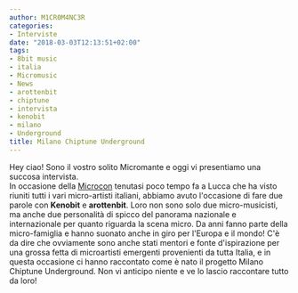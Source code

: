 ```yaml
---
author: M1CR0M4NC3R
categories:
- Interviste
date: "2018-03-03T12:13:51+02:00"
tags:
- 8bit music
- italia
- Micromusic
- News
- arottenbit
- chiptune
- intervista
- kenobit
- milano
- Underground
title: Milano Chiptune Underground
---
```


Hey ciao! Sono il vostro solito Micromante e oggi vi presentiamo una succosa intervista.  
In occasione della [Microcon](http://www.8-b.it/2018/02/microcon-ce-lo-spiega-simone/) tenutasi poco tempo fa a Lucca che ha visto riuniti tutti i vari micro-artisti italiani, abbiamo avuto l'occasione di fare due parole con **Kenobit** e **arottenbit**. Loro non sono solo due micro-musicisti, ma anche due personalità di spicco del panorama nazionale e internazionale per quanto riguarda la scena micro. Da anni fanno parte della micro-famiglia e hanno suonato anche in giro per l'Europa e il mondo! C'è da dire che ovviamente sono anche stati mentori e fonte d'ispirazione per una grossa fetta di microartisti emergenti provenienti da tutta Italia, e in questa occasione ci hanno raccontato come è nato il progetto Milano Chiptune Underground. Non vi anticipo niente e ve lo lascio raccontare tutto da loro!